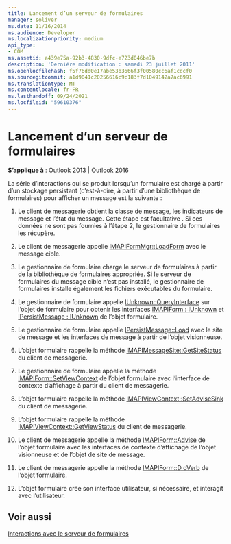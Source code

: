 ```yaml
---
title: Lancement d’un serveur de formulaires
manager: soliver
ms.date: 11/16/2014
ms.audience: Developer
ms.localizationpriority: medium
api_type:
- COM
ms.assetid: a439e75a-92b3-4830-9dfc-e723d046be7b
description: 'Derniére modification : samedi 23 juillet 2011'
ms.openlocfilehash: f5f76dd0e17abe53b3666f3f00580cc6af1cdcf0
ms.sourcegitcommit: a1d9041c20256616c9c183f7d1049142a7ac6991
ms.translationtype: MT
ms.contentlocale: fr-FR
ms.lasthandoff: 09/24/2021
ms.locfileid: "59610376"
---
```

# <a name="launching-a-form-server"></a>Lancement d’un serveur de formulaires

  
  
**S’applique à** : Outlook 2013 | Outlook 2016 
  
La série d’interactions qui se produit lorsqu’un formulaire est chargé à partir d’un stockage persistant (c’est-à-dire, à partir d’une bibliothèque de formulaires) pour afficher un message est la suivante :
  
1. Le client de messagerie obtient la classe de message, les indicateurs de message et l’état du message. Cette étape est facultative . Si ces données ne sont pas fournies à l’étape 2, le gestionnaire de formulaires les récupère.
    
2. Le client de messagerie appelle [IMAPIFormMgr::LoadForm](imapiformmgr-loadform.md) avec le message cible. 
    
3. Le gestionnaire de formulaire charge le serveur de formulaires à partir de la bibliothèque de formulaires appropriée. Si le serveur de formulaires du message cible n’est pas installé, le gestionnaire de formulaires installe également les fichiers exécutables du formulaire.
    
4. Le gestionnaire de formulaire appelle [IUnknown::QueryInterface](https://msdn.microsoft.com/library/54d5ff80-18db-43f2-b636-f93ac053146d%28Office.15%29.aspx) sur l’objet de formulaire pour obtenir les interfaces [IMAPIForm : IUnknown](imapiformiunknown.md) et [IPersistMessage : IUnknown](ipersistmessageiunknown.md) de l’objet formulaire. 
    
5. Le gestionnaire de formulaire appelle [IPersistMessage::Load](ipersistmessage-load.md) avec le site de message et les interfaces de message à partir de l’objet visionneuse. 
    
6. L’objet formulaire rappelle la méthode [IMAPIMessageSite::GetSiteStatus](imapimessagesite-getsitestatus.md) du client de messagerie. 
    
7. Le gestionnaire de formulaire appelle la méthode [IMAPIForm::SetViewContext](imapiform-setviewcontext.md) de l’objet formulaire avec l’interface de contexte d’affichage à partir du client de messagerie. 
    
8. L’objet formulaire rappelle la méthode [IMAPIViewContext::SetAdviseSink](imapiviewcontext-setadvisesink.md) du client de messagerie. 
    
9. L’objet formulaire rappelle la méthode [IMAPIViewContext::GetViewStatus](imapiviewcontext-getviewstatus.md) du client de messagerie. 
    
10. Le client de messagerie appelle la méthode [IMAPIForm::Advise](imapiform-advise.md) de l’objet formulaire avec les interfaces de contexte d’affichage de l’objet visionneuse et de l’objet de site de message. 
    
11. Le client de messagerie appelle la méthode [IMAPIForm::D oVerb](imapiform-doverb.md) de l’objet formulaire. 
    
12. L’objet formulaire crée son interface utilisateur, si nécessaire, et interagit avec l’utilisateur.
    
## <a name="see-also"></a>Voir aussi



[Interactions avec le serveur de formulaires](form-server-interactions.md)

